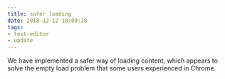 ```yaml
---
title: safer loading
date: 2018-12-12 10:09:28
tags:
- text-editor
- update
---
```


We have implemented a safer way of loading content, which appears to solve the empty load problem that some users experienced in Chrome.
